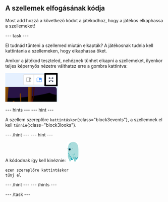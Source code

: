 ## A szellemek elfogásának kódja

Most add hozzá a következő kódot a játékodhoz, hogy a játékos elkaphassa a szellemeket!

--- task ---

El tudnád tűnteni a szellemed miután elkapták? A játékosnak tudnia kell kattintania a szellemeken, hogy elkaphassa őket.

Amikor a játékod teszteled, nehéznek tűnhet elkapni a szellemeket, ilyenkor teljes képernyős nézetre válthatsz erre a gombra kattintva:

![képernyőkép](images/ghost-fullscreen-annotated.png)

--- hints ---
 --- hint ---

A szellem szereplőre `kattintáskor`{:class="block3events"}, a szellemnek el kell `tűnnie`{:class="block3looks"}.

--- /hint --- --- hint ---

A kódodnak így kell kinéznie: ![szellem-szereplő](images/ghost-sprite.png)

```blocks3
ezen szereplőre kattintáskor
tűnj el
```

--- /hint --- --- /hints ---

--- /task ---